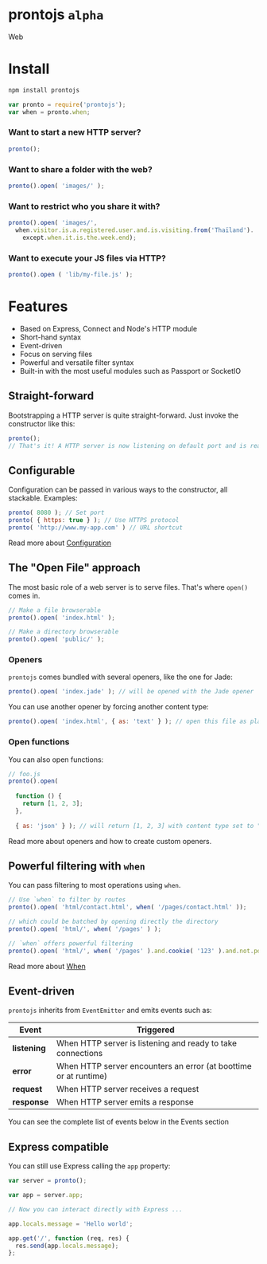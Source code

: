 prontojs `alpha`
========

Web

# Install

```bash
npm install prontojs
```

```js
var pronto = require('prontojs');
var when = pronto.when;
```

### Want to start a new HTTP server?

```js
pronto();
```

### Want to share a folder with the web?

```js
pronto().open( 'images/' );
```

### Want to restrict who you share it with?

```js
pronto().open( 'images/',
  when.visitor.is.a.registered.user.and.is.visiting.from('Thaïland').
    except.when.it.is.the.week.end);
```

### Want to execute your JS files via HTTP?

```js
pronto().open ( 'lib/my-file.js' );
```

# Features

- Based on Express, Connect and Node's HTTP module
- Short-hand syntax
- Event-driven
- Focus on serving files
- Powerful and versatile filter syntax
- Built-in with the most useful modules such as Passport or SocketIO

## Straight-forward

Bootstrapping a HTTP server is quite straight-forward. Just invoke the constructor like this:

```js
pronto();
// That's it! A HTTP server is now listening on default port and is ready to take connections
```

## Configurable

Configuration can be passed in various ways to the constructor, all stackable. Examples:

```js
pronto( 8080 ); // Set port
pronto( { https: true } ); // Use HTTPS protocol
pronto( 'http://www.my-app.com' ) // URL shortcut
```

Read more about [Configuration](../../blob/master/docs/configuration.md)

## The "Open File" approach

The most basic role of a web server is to serve files. That's where `open()` comes in.

```js
// Make a file browserable
pronto().open( 'index.html' );

// Make a directory browserable
pronto().open( 'public/' );
```

### Openers

`prontojs` comes bundled with several openers, like the one for Jade:

```js
pronto().open( 'index.jade' ); // will be opened with the Jade opener
```

You can use another opener by forcing another content type:

```js
pronto().open( 'index.html', { as: 'text' } ); // open this file as plain text
```

### Open functions

You can also open functions:

```js
// foo.js
pronto().open(
    
  function () {
    return [1, 2, 3];
  },
  
  { as: 'json' } ); // will return [1, 2, 3] with content type set to "application/json"
```

Read more about openers and how to create custom openers.

## Powerful filtering with `when`

You can pass filtering to most operations using `when`.

```js
// Use `when` to filter by routes
pronto().open( 'html/contact.html', when( '/pages/contact.html' ));

// which could be batched by opening directly the directory
pronto().open( 'html/', when( '/pages' ) );

// `when` offers powerful filtering
pronto().open( 'html/', when( '/pages' ).and.cookie( '123' ).and.not.post );
```

Read more about [When](../../blob/master/docs/when.md)

## Event-driven

`prontojs` inherits from `EventEmitter` and emits events such as:

| Event | Triggered |
|-------|-----------|
| **listening** | When HTTP server is listening and ready to take connections |
| **error** | When HTTP server encounters an error (at boottime or at runtime) |
| **request** | When HTTP server receives a request |
| **response** | When HTTP server emits a response |

You can see the complete list of events below in the Events section

## Express compatible

You can still use Express calling the `app` property:

```js
var server = pronto();

var app = server.app;

// Now you can interact directly with Express ...

app.locals.message = 'Hello world';

app.get('/', function (req, res) {
  res.send(app.locals.message);
};
```
